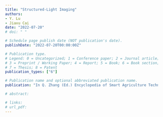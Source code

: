 ```yaml
---
title: "Structured-Light Imaging"
authors: 
- Y. Lu
- Jiaxu Cai
date: "2022-07-20"
# doi: " "

# Schedule page publish date (NOT publication's date).
publishDate: "2022-07-20T00:00:00Z"

# Publication type.
# Legend: 0 = Uncategorized; 1 = Conference paper; 2 = Journal article;
# 3 = Preprint / Working Paper; 4 = Report; 5 = Book; 6 = Book section;
# 7 = Thesis; 8 = Patent
publication_types: ["6"]

# Publication name and optional abbreviated publication name.
publication: "In Q. Zhang (Ed.) Encyclopedia of Smart Agriculture Technologies (submitted). Springer"

# abstract: 

# links:
# url_pdf:
---
```

